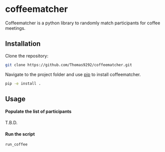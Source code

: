 # coffeematcher

Coffeematcher is a python library to randomly match participants for coffee meetings.

## Installation

Clone the repository:
```bash
git clone https://github.com/Thomas9292/coffeematcher.git
```

Navigate to the project folder and use [pip](https://pip.pypa.io/en/stable/) to install coffeematcher.

```bash
pip -e install .
```

## Usage

#### Populate the list of participants
T.B.D.

#### Run the script
```bash
run_coffee
```
